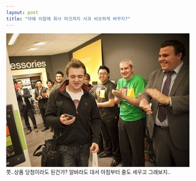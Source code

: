 ```yaml
---
layout: post
title: "아예 이참에 회사 마크까지 사과 비슷하게 바꾸지?"
---
```


![image](/assets/images/31e877e8de1520e9b7ea92230fb5434c.jpg)
쯧..상품 당첨이라도 된건가? 알바라도 대서 아침부터 줄도 세우고 그래보지..

